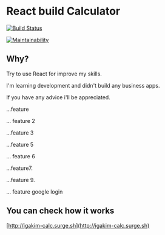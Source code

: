 # React build Calculator

[![Build Status](https://travis-ci.org/igakim/calculator.svg?branch=master)](https://travis-ci.org/igakim/calculator)

[![Maintainability](https://api.codeclimate.com/v1/badges/1a1a392d3bb44fdbacd3/maintainability)](https://codeclimate.com/github/igakim/calculator/maintainability)

## Why?
Try to use React for improve my skills.

I'm learning development and didn't build any business apps.

If you have any advice i'll be appreciated.

...feature

... feature 2

...feature 3

...feature 5

... feature 6

...feature7.

...feature 9.



... feature google login

## You can check how it works

[http://igakim-calc.surge.sh](http://igakim-calc.surge.sh)
